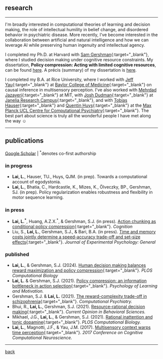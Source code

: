 ## research
***
I'm broadly interested in computational theories of learning and decision making, the role of intellectual humility in belief change, and disordered behavior in psychiatric disease. More recently, I've become interested in the collaboration between artificial and natural intelligence and how we can leverage AI while preserving human ingenuity and intellectual agency.

I completed my Ph.D. at Harvard with [Sam Gershman](http://gershmanlab.com/index.html){:target="_blank"}, where I studied decision making under cognitive resource constraints. My dissertation, **Policy compression: Acting with limited cognitive resources**, can be found <a href="https://dash.harvard.edu/handle/1/37378979" target="_blank">here</a>. A précis (summary) of my dissertation is <a href="https://lucylai.com/files/lai_precis.pdf" target="_blank">here</a>.

I completed my B.A. at Rice University, where I worked with [Jeff Yau](http://yaulab.com/){:target="_blank"} at [Baylor College of Medicine](http://www.bcm.edu/){:target="_blank"} on causal inference in multisensory perception. I've also worked with [Mehrdad Jazayeri](https://mcgovern.mit.edu/principal-investigators/mehrdad-jazayeri){:target="_blank"} at MIT, with [Josh Dudman](https://www.dudmanlab.org){:target="_blank"} at [Janelia Research Campus](https://www.janelia.org){:target="_blank"}, and with [Tobias Hauser](https://devcompsy.org/){:target="_blank"} and [Quentin Huys](https://acplab.org/){:target="_blank"} at the [Max Planck UCL Centre for Computational Psychiatry](https://www.mps-ucl-centre.mpg.de/){:target="_blank"}. The best part about science is truly all the wonderful people I have met along the way ☺️

***
## publications
[Google Scholar](https://scholar.google.com/citations?user=TEpclyYAAAAJ&hl=en) | <sup>*</sup>denotes co-first authorship

### in progress
- **Lai, L.**, Hauser, TU., Huys, QJM. (in prep). Towards a computational account of egodystonia.
- **Lai, L.**, Bhatia, C., Hardcastle, K., Mizes, K., Ölveczky, BP., Gershman, SJ. (in prep). Policy regularization enables robustness and flexibility in motor sequence learning.

### in press
- **Lai, L.<sup>*</sup>**, Huang, A.Z.X.<sup>*</sup>, & Gershman, S.J. (in press). [Action chunking as conditional policy compression](./pubs/lai25.pdf){:target="_blank"}. _Cognition_
- Liu, S., **Lai, L.**, Gershman, S.J., & Bari, B.A. (in press). [Time and memory costs jointly determine a speed-accuracy trade-off and set-size effects](./pubs/liu25.pdf){:target="_blank"}. _Journal of Experimental Psychology: General_
  
### published
- **Lai, L.**, & Gershman, S.J. (2024). [Human decision making balances reward maximization and policy compression](./pubs/laigershman24.pdf){:target="_blank"}. _PLOS Computational Biology_
- **Lai, L.** & Gershman, S.J. (2021). [Policy compression: an information bottleneck in action selection](./pubs/laigershman21.pdf){:target="_blank"}. _Psychology of Learning and Motivation._
- Gershman, S.J. & **Lai, L.** (2021). [The reward-complexity trade-off in schizophrenia](./pubs/gershmanlai21.pdf){:target="_blank"}. _Computational Psychiatry._
- Bhui, R., **Lai, L.**, Gershman, S.J. (2021). [Resource-rational decision making](./pubs/bhui21.pdf){:target="_blank"}. _Current Opinion in Behavioral Sciences._
- Mikhael, J.G., **Lai, L.**, & Gershman, S.J. (2021). [Rational inattention and tonic dopamine](./pubs/mikhael21.pdf){:target="_blank"}. _PLOS Computational Biology._
- **Lai, L.**, Magnotti, J.F., & Yau, J.M. (2017). [Multisensory context warps time perception](./pubs/lai17.pdf){:target="_blank"}. _2017 Conference on Cognitive Computational Neuroscience._

***
[back](./)
